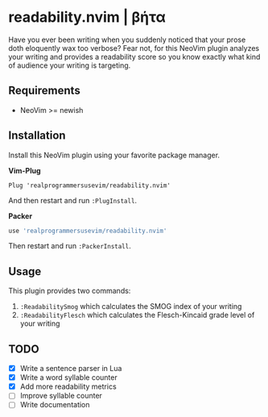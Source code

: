 # readability.nvim | βήτα

Have you ever been writing when you suddenly noticed that your prose doth
eloquently wax too verbose? Fear not, for this NeoVim plugin analyzes your
writing and provides a readability score so you know exactly what kind of
audience your writing is targeting.

## Requirements

- NeoVim >= newish

## Installation

Install this NeoVim plugin using your favorite package manager.

**Vim-Plug**

```vim
Plug 'realprogrammersusevim/readability.nvim'
```

And then restart and run `:PlugInstall`.

**Packer**

```lua
use 'realprogrammersusevim/readability.nvim'
```

Then restart and run `:PackerInstall`.

## Usage

This plugin provides two commands:

1. `:ReadabilitySmog` which calculates the SMOG index of your writing
2. `:ReadabilityFlesch` which calculates the Flesch-Kincaid grade level of your
   writing

## TODO

- [x] Write a sentence parser in Lua
- [x] Write a word syllable counter
- [x] Add more readability metrics
- [ ] Improve syllable counter
- [ ] Write documentation
